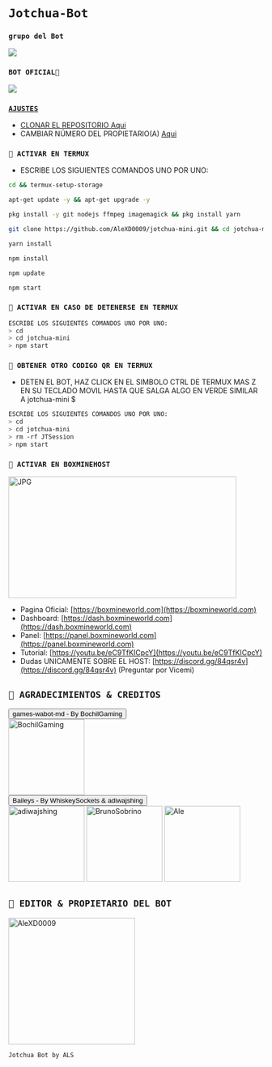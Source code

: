 # `Jotchua-Bot` 


### `grupo del Bot`

<a href="https://chat.whatsapp.com/LpZl6HC1iD3KfoYfDkyjbJ" target="blank"><img src="https://img.shields.io/badge/grupo Bot-25D366?style=for-the-badge&logo=whatsapp&logoColor=white" /></a>




 ### `BOT OFICIAL🐶`

<a href="https://api.whatsapp.com/send/?phone=+54 9 11 4477-5561text=/estado&type=phone_number&app_absent=0" target="blank"><img src="https://img.shields.io/badge/BOT_OFICIAL_1_(ACTIVO)-25D366?style=for-the-badge&logo=whatsapp&logoColor=white" />

### `AJUSTES`
- CLONAR EL REPOSITORIO [Aqui](https://github.com/AleXD0009/Jotchua-Bot/fork)
- CAMBIAR NÚMERO DEL PROPIETARIO(A) [Aqui](https://github.com/AleXD0009/Jotchua-Bot/blob/master/config.js)


### `🐶 ACTIVAR EN TERMUX` 
- ESCRIBE LOS SIGUIENTES COMANDOS UNO POR UNO:
```bash
cd && termux-setup-storage
```

```bash
apt-get update -y && apt-get upgrade -y
```

```bash
pkg install -y git nodejs ffmpeg imagemagick && pkg install yarn 
```

```bash
git clone https://github.com/AleXD0009/jotchua-mini.git && cd jotchua-mini
```

```bash
yarn install
```

```bash
npm install
```

```bash
npm update
```

```bash
npm start
```

### `🐶 ACTIVAR EN CASO DE DETENERSE EN TERMUX`
```bash
ESCRIBE LOS SIGUIENTES COMANDOS UNO POR UNO:
> cd 
> cd jotchua-mini
> npm start
```

### `🐶 OBTENER OTRO CODIGO QR EN TERMUX`
- DETEN EL BOT, HAZ CLICK EN EL SIMBOLO CTRL DE TERMUX MAS Z EN SU TECLADO MOVIL HASTA QUE SALGA ALGO EN VERDE SIMILAR A jotchua-mini $  
```bash
ESCRIBE LOS SIGUIENTES COMANDOS UNO POR UNO:
> cd 
> cd jotchua-mini
> rm -rf JTSession
> npm start
```


### `🐶 ACTIVAR EN BOXMINEHOST`
<a href="https://boxmineworld.com"><img src="https://raw.githubusercontent.com/AleXD0009/Jotchua/master/src/Pre%20Bot%20Publi.png" width="450" height="240" alt="JPG"/></a>
- Pagina Oficial: [https://boxmineworld.com](https://boxmineworld.com)
- Dashboard: [https://dash.boxmineworld.com](https://dash.boxmineworld.com)
- Panel: [https://panel.boxmineworld.com](https://panel.boxmineworld.com)
- Tutorial: [https://youtu.be/eC9TfKICpcY](https://youtu.be/eC9TfKICpcY)
- Dudas UNICAMENTE SOBRE EL HOST: [https://discord.gg/84qsr4v](https://discord.gg/84qsr4v) (Preguntar por Vicemi)



## `🐶 AGRADECIMIENTOS & CREDITOS` 
<div><button id="boton" type="button">games-wabot-md - By BochilGaming </button></div>
<a href="https://github.com/BochilGaming/games-wabot-md/tree/multi-device"><img src="https://github.com/BochilGaming.png" width="150" height="150" alt="BochilGaming"/></a>
<div><button id="boton" type="button">Baileys - By WhiskeySockets & adiwajshing</button></div>
<a href="https://github.com/WhiskeySockets/Baileys"><img src="https://github.com/WhiskeySockets.png" width="150" height="150" alt="adiwajshing"/></a>
<a href="https://github.com/BrunoSobrino"><img src="https://github.com/BrunoSobrino.png" width="150" height="150" alt="BrunoSobrino"/></a>
<a href="https://github.com/BrunoSobrino"><img src="https://github.com/Argus628.png" width="150" height="150" alt="Ale"/></a>

## `🐶 EDITOR & PROPIETARIO DEL BOT` 
<a href="https://github.com/AleXD0009"><img src="https://github.com/AleXD0009.png" width="250" height="250" alt="AleXD0009"/></a>
  
`Jotchua Bot by ALS`
